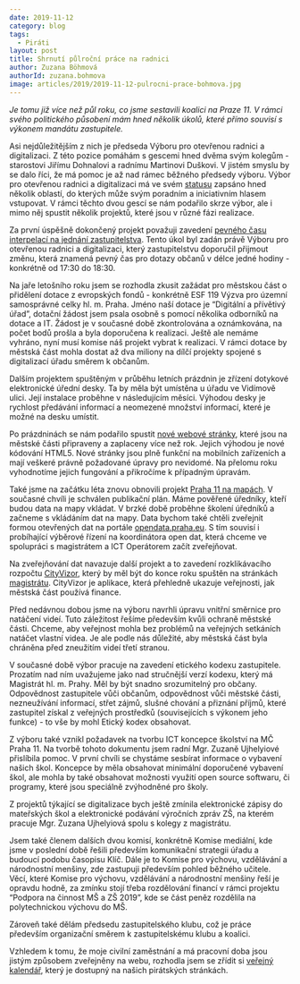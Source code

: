 ```yaml
---
date: 2019-11-12
category: blog
tags: 
  - Piráti
layout: post
title: Shrnutí půlroční práce na radnici
author: Zuzana Böhmová
authorId: zuzana.bohmova
image: articles/2019/2019-11-12-pulrocni-prace-bohmova.jpg
---
```


*Je tomu již více než půl roku, co jsme sestavili koalici na Praze 11. V rámci svého politického působení mám hned několik úkolů, které přímo souvisí s výkonem mandátu zastupitele.*

Asi nejdůležitějším z nich je předseda Výboru pro otevřenou radnici a digitalizaci. Z této pozice pomáhám s gescemi hned dvěma svým kolegům - starostovi Jiřímu Dohnalovi a radnímu Martinovi Duškovi. V jistém smyslu by se dalo říci, že má pomoc je až nad rámec běžného předsedy výboru. Výbor pro otevřenou radnici a digitalizaci má ve svém [statusu](https://praha11.pirati.cz/tiskove-zpravy/otevrena-radnice/) zapsáno hned několik oblastí, do kterých může svým poradním a iniciativním hlasem vstupovat. V rámci těchto dvou gescí se nám podařilo skrze výbor, ale i mimo něj spustit několik projektů, které jsou v různé fázi realizace.

Za první úspěšně dokončený projekt považuji zavedení [pevného času interpelací na jednání zastupitelstva](https://praha11.pirati.cz/tiskove-zpravy/radnice-prahy-11-udelala/). Tento úkol byl zadán právě Výboru pro otevřenou radnici a digitalizaci, který zastupitelstvu doporučil přijmout změnu, která znamená pevný čas pro dotazy občanů v délce jedné hodiny - konkrétně od 17:30 do 18:30.

Na jaře letošního roku jsem se rozhodla zkusit zažádat pro městskou část o přidělení dotace z evropských fondů - konkrétně ESF 119 Výzva pro územní samosprávné celky hl. m. Praha. Jméno naší dotace je “Digitální a přívětivý úřad”, dotační žádost jsem psala osobně s pomocí několika odborníků na dotace a IT. Žádost je v současné době zkontrolována a oznámkována, na počet bodů prošla a byla doporučena k realizaci. Ještě ale nemáme vyhráno, nyní musí komise náš projekt vybrat k realizaci. V rámci dotace by městská část mohla dostat až dva miliony na dílčí projekty spojené s digitalizací úřadu směrem k občanům.

Dalším projektem spuštěným v průběhu letních prázdnin je zřízení dotykové elektronické úřední desky. Ta by měla být umístěna u úřadu ve Vidímově ulici. Její instalace proběhne v následujícím měsíci. Výhodou desky je rychlost předávání informací a neomezené množství informací, které je možné na desku umístit.

Po prázdninách se nám podařilo spustit [nové webové stránky](https://praha11.pirati.cz/tiskove-zpravy/novy-web/), které jsou na městské části připraveny a zaplaceny více než rok. Jejich výhodou je nové kódování HTML5. Nové stránky jsou plně funkční na mobilních zařízeních a mají veškeré právně požadované úpravy pro nevidomé. Na přelomu roku vyhodnotíme jejich fungování a přikročíme k případným úpravám.

Také jsme na začátku léta znovu obnovili projekt [Praha 11 na mapách](https://www.praha11.cz/cs/media/mapa-jizniho-mesta.html). V současné chvíli je schválen publikační plán. Máme pověřené úředníky, kteří budou data na mapy vkládat. V brzké době proběhne školení úředníků a začneme s vkládáním dat na mapy. Data bychom také chtěli zveřejnit formou otevřených dat na portále [opendata.praha.eu](http://opendata.praha.eu/). S tím souvisí i probíhající výběrové řízení na koordinátora open dat, která chceme ve spolupráci s magistrátem a ICT Operátorem začít zveřejňovat.

Na zveřejňování dat navazuje další projekt a to zavedení rozklikávacího rozpočtu [CityVizor](https://praha11.pirati.cz/tiskove-zpravy/rozklikavaci-rozpo%C4%8Det/), který by měl být do konce roku spuštěn na stránkách [magistrátu](https://cityvizor.praha.eu). CityVizor je aplikace, která přehledně ukazuje veřejnosti, jak městská část používá finance.

Před nedávnou dobou jsme na výboru navrhli úpravu vnitřní směrnice pro natáčení videí. Tuto záležitost řešíme především kvůli ochraně městské části. Chceme, aby veřejnost mohla bez problémů na veřejných setkáních natáčet vlastní videa. Je ale podle nás důležité, aby městská část byla chráněna před zneužitím videí třetí stranou.

V současné době výbor pracuje na zavedení etického kodexu zastupitele. Prozatím nad ním uvažujeme jako nad stručnější verzí kodexu, který má Magistrát hl. m. Prahy. Měl by být snadno srozumitelný pro občany. Odpovědnost zastupitele vůči občanům, odpovědnost vůči městské části, nezneužívání informací, střet zájmů, slušné chování a přiznání příjmů, které zastupitel získal z veřejných prostředků (souvisejících s výkonem jeho funkce) - to vše by mohl Etický kodex obsahovat.

Z výboru také vznikl požadavek na tvorbu ICT koncepce školství na MČ Praha 11. Na tvorbě tohoto dokumentu jsem radní Mgr. Zuzaně Ujhelyiové přislíbila pomoc. V první chvíli se chystáme sesbírat informace o vybavení našich škol. Koncepce by měla obsahovat minimální doporučené vybavení škol, ale mohla by také obsahovat možnosti využití open source softwaru, či programy, které jsou speciálně zvýhodněné pro školy.

Z projektů týkající se digitalizace bych ještě zmínila elektronické zápisy do mateřských škol a elektronické podávání výročních zpráv ZŠ, na kterém pracuje Mgr. Zuzana Ujhelyiová spolu s kolegy z magistrátu.

Jsem také členem dalších dvou komisí, konkrétně Komise mediální, kde jsme v poslední době řešili především komunikační strategii úřadu a budoucí podobu časopisu Klíč. Dále je to Komise pro výchovu, vzdělávání a národnostní menšiny, zde zastupuji především pohled běžného učitele. Věcí, které Komise pro výchovu, vzdělávání a národnostní menšiny řeší je opravdu hodně, za zmínku stojí třeba rozdělování financí v rámci projektu “Podpora na činnost MŠ a ZŠ 2019”, kde se část peněz rozdělila na polytechnickou výchovu do MŠ.

Zároveň také dělám předsedu zastupitelského klubu, což je práce především organizační směrem k zastupitelskému klubu a koalici.

Vzhledem k tomu, že moje civilní zaměstnání a má pracovní doba jsou jistým způsobem zveřejněny na webu, rozhodla jsem se zřídit si [veřejný kalendář](https://praha11.pirati.cz/clenove/boehmova-zuzana/), který je dostupný na našich pirátských stránkách. 

